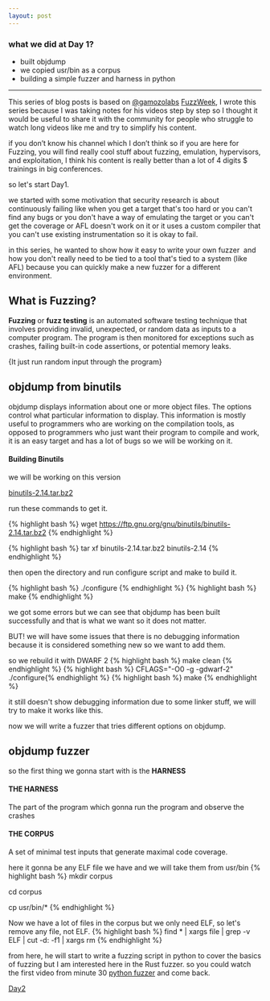 ```yaml
---
layout: post
---
```


### what we did at Day 1?
- built objdump 
- we copied usr/bin as a corpus
- building a simple fuzzer and harness in python 



----------------------------------------------------------------------------------

This series of blog posts is based on <a href="https://twitter.com/gamozolabs">@gamozolabs</a> <a href="https://www.youtube.com/watch?v=2xXt_q3Fex8&list=PLSkhUfcCXvqHsOy2VUxuoAf5m_7c8RqvO">FuzzWeek</a>, I wrote this series because I was taking notes for his videos step by step so I thought it would be useful to share it with the community for people who struggle to watch long videos like me and try to simplify his content.

if you don’t know his channel which I don’t think so if you are here for Fuzzing, you will find really cool stuff about fuzzing, emulation, hypervisors, and exploitation, I think his content is really better than a lot of 4 digits $ trainings in big conferences.






so let's start Day1.

we started with some motivation that security research is about continuously failing like when you get a target that's too hard or you can't find any bugs or you don't have a way of emulating the target or you can't get the coverage or AFL doesn't work on it or it uses a custom compiler that you can't use existing instrumentation so it is okay to fail.

in this series, he wanted to show how it easy to write your own fuzzer  and how you don't really need to be tied to a tool that's tied to a system (like AFL) because you can quickly make a new fuzzer for a different environment.



## What is Fuzzing?


<b>Fuzzing</b> or <b>fuzz testing</b> is an automated software testing technique that involves providing invalid, unexpected, or random data as inputs to a computer program. The program is then monitored for exceptions such as crashes, failing built-in code assertions, or potential memory leaks.

{It just run random input through the program}


## objdump from binutils 


objdump displays information about one or more object files. The options control what particular information to display. This information is mostly useful to programmers who are working on the compilation tools, as opposed to programmers who just want their program to compile and work, it is an easy target and has a lot of bugs so we will be working on it.




#### Building Binutils 
 
 we will be working on this version 

 <a href="https://ftp.gnu.org/gnu/binutils/binutils-2.14.tar.bz2">binutils-2.14.tar.bz2</a>


run these commands to get it.

{% highlight bash %}
wget https://ftp.gnu.org/gnu/binutils/binutils-2.14.tar.bz2
{% endhighlight %}

{% highlight bash %}
tar xf binutils-2.14.tar.bz2 binutils-2.14
{% endhighlight %}

then open the directory and run configure script and make to build it.

{% highlight bash %}
./configure
{% endhighlight %}
{% highlight bash %}
make
{% endhighlight %}

we got some errors but we can see that objdump has been built successfully and that is what we want so it does not matter.

BUT! we will have some issues that there is no debugging information because it is considered something new so we want to add them.

so we rebuild it with DWARF 2
{% highlight bash %}
make clean
{% endhighlight %}
{% highlight bash %}
CFLAGS="-O0 -g -gdwarf-2" ./configure{% endhighlight %}
{% highlight bash %}
make
{% endhighlight %}

it still doesn't show debugging information due to some linker stuff, we will try to make it works like this.



now we will write a fuzzer that tries different options on objdump. 

## objdump fuzzer

so the first thing we gonna start with is the <b>HARNESS</b>

#### THE HARNESS 

The part of the program which gonna run the program and observe the crashes 

#### THE CORPUS

A set of minimal test inputs that generate maximal code coverage.



here it gonna be any ELF file we have and we will take them from usr/bin
{% highlight bash %}
mkdir corpus

cd corpus

cp usr/bin/*
{% endhighlight %}


Now we have a lot of files in the corpus but we only need ELF, so let's remove any file, not ELF.
{% highlight bash %}
find * | xargs file | grep -v ELF | cut -d: -f1 | xargs rm
{% endhighlight %}

from here, he will start to write a fuzzing script in python to cover the basics of fuzzing but I am interested here in the Rust fuzzer. so you could watch the first video from minute 30 <a href="https://youtu.be/2xXt_q3Fex8?list=PLSkhUfcCXvqHsOy2VUxuoAf5m_7c8RqvO&t=2681">python fuzzer</a> and come back.


<a href="TBD">Day2</a>



















